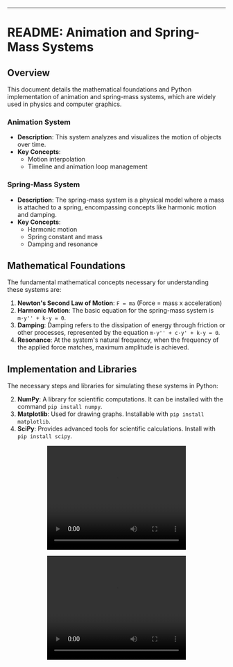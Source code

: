 
---

# README: Animation and Spring-Mass Systems

## Overview
This document details the mathematical foundations and Python implementation of animation and spring-mass systems, which are widely used in physics and computer graphics.

### Animation System
- **Description**: This system analyzes and visualizes the motion of objects over time.
- **Key Concepts**: 
  - Motion interpolation
  - Timeline and animation loop management

### Spring-Mass System
- **Description**: The spring-mass system is a physical model where a mass is attached to a spring, encompassing concepts like harmonic motion and damping.
- **Key Concepts**: 
  - Harmonic motion
  - Spring constant and mass
  - Damping and resonance

## Mathematical Foundations
The fundamental mathematical concepts necessary for understanding these systems are:

1. **Newton's Second Law of Motion**: `F = ma` (Force = mass x acceleration)
2. **Harmonic Motion**: The basic equation for the spring-mass system is `m·y'' + k·y = 0`.
3. **Damping**: Damping refers to the dissipation of energy through friction or other processes, represented by the equation `m·y'' + c·y' + k·y = 0`.
4. **Resonance**: At the system's natural frequency, when the frequency of the applied force matches, maximum amplitude is achieved.

## Implementation and Libraries
The necessary steps and libraries for simulating these systems in Python:

2. **NumPy**: A library for scientific computations. It can be installed with the command `pip install numpy`.
3. **Matplotlib**: Used for drawing graphs. Installable with `pip install matplotlib`.
4. **SciPy**: Provides advanced tools for scientific calculations. Install with `pip install scipy`.


<p align="center">
  <video width="320" height="240" controls>
    <source src="manimation_Mass(0.65)_k(5.5)_damping(0.3).mp4" type="video/mp4">
    <source src="movie.ogg" type="video/ogg">
    Tarayıcınız video etiketini desteklemiyor.
  </video>
</p>



<p align="center">
  <video width="320" height="240" controls>
    <source src="animation_Mass(0.65)_k(5.5)_damping(0.8)" type="video/mp4">
    <source src="movie.ogg" type="video/ogg">
    Tarayıcınız video etiketini desteklemiyor.
  </video>
</p>
